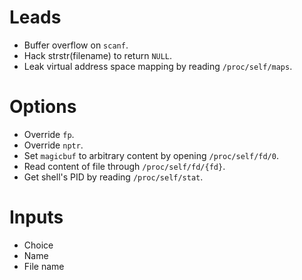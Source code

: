 # Leads
- Buffer overflow on `scanf`.
- Hack strstr(filename) to return `NULL`.
- Leak virtual address space mapping by reading `/proc/self/maps`.


# Options
- Override `fp`.
- Override `nptr`.
- Set `magicbuf` to arbitrary content by opening `/proc/self/fd/0`.
- Read content of file through `/proc/self/fd/{fd}`.
- Get shell's PID by reading `/proc/self/stat`.


# Inputs
- Choice
- Name
- File name